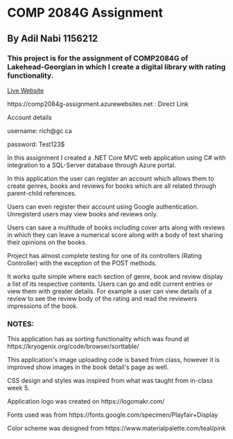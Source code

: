 <h1>COMP 2084G Assignment </h1>
<h2>By Adil Nabi 1156212</h2>

<h3>This project is for the assignment of COMP2084G of Lakehead-Georgian in which I create a digital library with rating functionality.</h3>

<a href="https://comp2084g-assignment.azurewebsites.net">Live Website</a>
<p>https://comp2084g-assignment.azurewebsites.net : Direct Link</p>

<p>Account details</p>
<p>username: rich@gc.ca</p>
<p>password: Test123$</p>

<p>In this assignment I created a .NET Core MVC web application using C# with integration to a SQL-Server database through Azure portal.</p>
<p>In this application the user can register an account which allows them to create genres, books and reviews for books which are all related through parent-child references.</p>
<p>Users can even register their account using Google authentication. Unregisterd users may view books and reviews only.</p>
<p>Users can save a multitude of books including cover arts along with reviews in which they can leave a numerical score along with a body of text sharing their opinions on the books.</p>

<p>Project has almost complete testing for one of its controllers (Rating Controller) with the exception of the POST methods.</p>

<p>It works quite simple where each section of genre, book and review display a list of its respective contents. Users can go and edit current entries or view them with greater details. For example a user can view details of a review to see the review body of the rating and read the reviewers impressions of the book.</p>

<h3>NOTES:</h3>
<p>This application has as sorting functionality which was found at https://kryogenix.org/code/browser/sorttable/ </p>
<p>This application's image uploading code is based from class, however it is improved show images in the book detail's page as well.</p>
<p>CSS design and styles was inspired from what was taught from in-class week 5.</p>
<p>Application logo was created on https://logomakr.com/ </p>
<p>Fonts used was from https://fonts.google.com/specimen/Playfair+Display </p>
<p>Color scheme was designed from https://www.materialpalette.com/teal/pink </p>